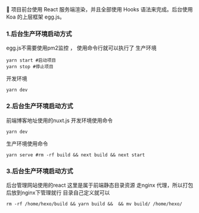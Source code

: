 🍺 项目前台使用 React 服务端渲染，并且全部使用 Hooks 语法来完成。后台使用 Koa 的上层框架 egg.js。


### 1.后台生产环境启动方式
egg.js不需要使用pm2监控 ， 使用命令行就可以执行了
生产环境
```shell
yarn start #启动项目
yarn stop #停止项目
```
开发环境
```shell
yarn dev
```
### 2.后台生产环境启动方式
前端博客地址使用的nuxt.js 
开发环境使用命令
```shell
yarn dev
```
生产环境使用命令
```
yarn serve #rm -rf build && next build && next start
```
### 3.后台生产环境启动方式
后台管理网站使用的react 这里是属于前端静态目录资源 走nginx 代理，所以打包后放到nginx下管理就行 目录自己定义就可以
```shell
rm -rf /home/hexo/build && yarn build &&  && mv build/ /home/hexo/
```
